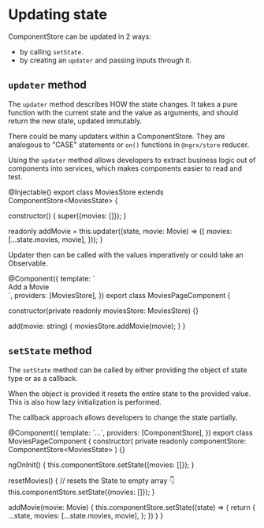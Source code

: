 # Updating state

ComponentStore can be updated in 2 ways:

- by calling `setState`.
- by creating an `updater` and passing inputs through it.

## `updater` method

The `updater` method describes HOW the state changes. It takes a pure function with the current state and the value as arguments,
and should return the new state, updated immutably.

There could be many updaters within a ComponentStore. They are analogous to "CASE" statements or `on()` functions in `@ngrx/store` reducer.

<div class="alert is-helpful">

Using the `updater` method allows developers to extract business logic out of components into services,
which makes components easier to read and test.

</div>

<code-example header="movies.store.ts">
@Injectable()
export class MoviesStore extends ComponentStore&lt;MoviesState&gt; {
  
  constructor() {
    super({movies: []});
  }

readonly addMovie = this.updater((state, movie: Movie) => ({
movies: [...state.movies, movie],
}));
}
</code-example>

Updater then can be called with the values imperatively or could take an Observable.

<code-example header="movies-page.component.ts">
@Component({
  template: `
    <div (click)="add('New Movie')">Add a Movie</div>
  `,
  providers: [MoviesStore],
})
export class MoviesPageComponent {

constructor(private readonly moviesStore: MoviesStore) {}

add(movie: string) {
moviesStore.addMovie(movie);
}
}
</code-example>

## `setState` method

The `setState` method can be called by either providing the object of state type or as a callback.

When the object is provided it resets the entire state to the provided value. This is also how lazy
initialization is performed.

The callback approach allows developers to change the state partially.

<code-example header="movies-page.component.ts">
@Component({
  template: `...`,
  providers: [ComponentStore],
})
export class MoviesPageComponent {
  constructor(
    private readonly componentStore: ComponentStore&lt;MoviesState&gt;
  ) {}

ngOnInit() {
this.componentStore.setState({movies: []});
}

resetMovies() {
// resets the State to empty array 👇
this.componentStore.setState({movies: []});
}

addMovie(movie: Movie) {
this.componentStore.setState((state) => {
return {
...state,
movies: [...state.movies, movie],
};
})
}
}
</code-example>
